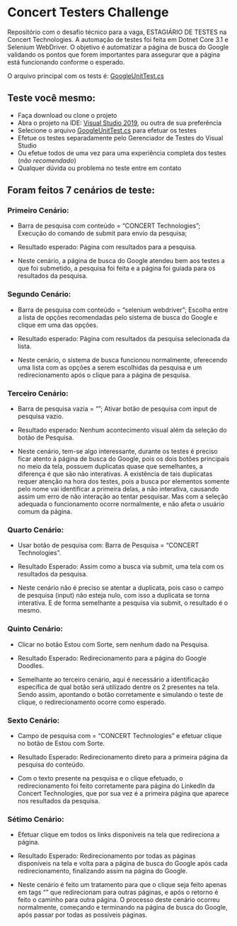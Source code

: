# Concert Testers Challenge

Repositório com o desafio técnico para a vaga, ESTAGIÁRIO DE TESTES na Concert Technologies. A automação de testes foi feita em Dotnet Core 3.1 e Selenium
WebDriver. O objetivo é automatizar a página de busca do Google validando os pontos que forem
importantes para assegurar que a página está funcionando conforme o esperado.

O arquivo principal com os tests é: <a href="https://github.com/mateusfilipe/concert-testers-challenge/blob/main/GoogleSearch-Test/GoogleUnitTest.cs">GoogleUnitTest.cs</a>

## Teste você mesmo:

 * Faça download ou clone o projeto
 * Abra o projeto na IDE: <a href="https://visualstudio.microsoft.com/pt-br/vs/">Visual Studio 2019</a>, ou outra de sua preferência
 * Selecione o arquivo <a href="https://github.com/mateusfilipe/concert-testers-challenge/blob/main/GoogleSearch-Test/GoogleUnitTest.cs">GoogleUnitTest.cs</a> para efetuar os testes
 * Efetue os testes separadamente pelo Gerenciador de Testes do Visual Studio
 * Ou efetue todos de uma vez para uma experiência completa dos testes (*não recomendado*)
 * Qualquer dúvida ou problema no teste entre em contato

## Foram feitos 7 cenários de teste:
  
### Primeiro Cenário:
 * Barra de pesquisa com conteúdo = “CONCERT Technologies”; Execução do comando de submit para envio da pesquisa;

 * Resultado esperado: Página com resultados para a pesquisa.

 * Neste cenário, a página de busca do Google atendeu bem aos testes a que foi submetido, a pesquisa foi feita e a página foi guiada para os resultados da pesquisa.

### Segundo Cenário:
 * Barra de pesquisa com conteúdo = “selenium webdriver”; Escolha entre a lista de opções recomendadas pelo sistema de busca do Google e clique em uma das opções.

 * Resultado esperado: Página com resultados da pesquisa selecionada da lista.

 * Neste cenário, o sistema de busca funcionou normalmente, oferecendo uma lista com as opções a serem escolhidas da pesquisa e um redirecionamento após o clique para a página de pesquisa.

### Terceiro Cenário:
 * Barra de pesquisa vazia = “”; Ativar botão de pesquisa com input de pesquisa vazio.
	
 * Resultado esperado: Nenhum acontecimento visual além da seleção do botão de Pesquisa.

 * Neste cenário, tem-se algo interessante, durante os testes é preciso ficar atento à página de busca do Google, pois os dois botões principais no meio da tela, possuem duplicatas quase que semelhantes, a diferença é que são não interativas. A existência de tais duplicatas requer atenção na hora dos testes, pois a busca por elementos somente pelo nome vai identificar a primeira delas, a não interativa, causando assim um erro de não interação ao tentar pesquisar. Mas com a seleção adequada o funcionamento ocorre normalmente, e não afeta o usuário comum da página.

### Quarto Cenário:
 * Usar botão de pesquisa com: Barra de Pesquisa = “CONCERT Technologies”.
	
 * Resultado Esperado: Assim como a busca via submit, uma tela com os resultados da pesquisa.

 * Neste cenário não é preciso se atentar a duplicata, pois caso o campo de pesquisa (input) não esteja nulo, com isso a duplicata se torna interativa. E de forma semelhante a pesquisa via submit, o resultado é o mesmo.

### Quinto Cenário: 
 * Clicar no botão Estou com Sorte, sem nenhum dado na Pesquisa.
	
 * Resultado Esperado: Redirecionamento para a página do Google Doodles.

 * Semelhante ao terceiro cenário, aqui é necessário a identificação específica de qual botão será utilizado dentre os 2 presentes na tela. Sendo assim, apontando o botão corretamente e simulando o teste de clique, o redirecionamento ocorre como esperado.

### Sexto Cenário:
 * Campo de pesquisa com = “CONCERT Technologies” e efetuar clique no botão de Estou com Sorte.

 * Resultado Esperado: Redirecionamento direto para a primeira página da pesquisa do conteúdo.

 * Com o texto presente na pesquisa e o clique efetuado, o redirecionamento foi feito corretamente para página do LinkedIn da Concert Technologies, que por sua vez é a primeira página que aparece nos resultados da pesquisa.


### Sétimo Cenário:
 * Efetuar clique em todos os links disponíveis na tela que redireciona a página.
	
 * Resultado Esperado: Redirecionamento por todas as páginas disponíveis na tela e volta para a página de busca do Google após cada redirecionamento, finalizando assim na página do Google.

 * Neste cenário é feito um tratamento para que o clique seja feito apenas em tags “<a></a>” que redirecionam para outras páginas, e após o retorno é feito o caminho para outra página. O processo deste cenário ocorreu normalmente, começando e terminando na página de busca do Google, após passar por todas as possíveis páginas.

